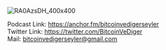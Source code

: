 ![RA0AzsDH_400x400](https://user-images.githubusercontent.com/3943422/151622831-f242e5d3-356f-46e0-85f0-86822f0b6657.jpg)

Podcast Link: https://anchor.fm/bitcoinvedigerseyler<br />
Twitter Link: https://twitter.com/BitcoinVeDiger<br />
Mail: bitcoinvedigerseyler@gmail.com
